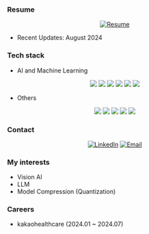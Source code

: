 ### Resume
<div align="center">
    <a href="./resume.pdf" target="_blank">
        <img src="https://img.shields.io/badge/Resume-PDF-orange?style=flat-square&logo=adobe" alt="Resume"/>
    </a>
</div>

- Recent Updates: August 2024

### Tech stack
- AI and Machine Learning
<div align=center>
    <img src="https://img.shields.io/badge/Python-3776AB?style=flat-square&logo=Python&logoColor=fff"/>
    <img src="https://img.shields.io/badge/PyTorch-EE4C2C?style=flat-square&logo=PyTorch&logoColor=fff"/>
    <img src="https://img.shields.io/badge/TensorFlow-FF6F00?style=flat-square&logo=TensorFlow&logoColor=fff"/>
    <img src="https://img.shields.io/badge/Keras-D00000?style=flat-square&logo=Keras&logoColor=fff"/>
    <img src="https://img.shields.io/badge/ScikitLearn-F7931E?style=flat-square&logo=ScikitLearn&logoColor=fff"/>
    <img src="https://img.shields.io/badge/MLflow-0194E2?style=flat-square&logo=MLflow&logoColor=fff"/>
</div>

- Others
<div align=center>
    <img src="https://img.shields.io/badge/pandas-150458?style=flat-square&logo=pandas&logoColor=fff"/>
    <img src="https://img.shields.io/badge/FastAPI-009688?style=flat-square&logo=FastAPI&logoColor=fff"/>
    <img src="https://img.shields.io/badge/Docker-2496ED?style=flat-square&logo=Docker&logoColor=fff"/>
    <img src="https://img.shields.io/badge/GCP-4285F4?style=flat-square&logo=GoogleCloud&logoColor=fff"/>
    <img src="https://img.shields.io/badge/Linux-FCC624?style=flat-square&logo=Linux&logoColor=000"/>
</div>


### Contact
<div align=center>  

[![LinkedIn](https://img.shields.io/badge/LinkedIn-Sangho%20Kim-blue?style=flat-square&logo=linkedin)](https://www.linkedin.com/in/sanghokim33/)
[![Email](https://img.shields.io/badge/Email-hop7311@gmail.com-blue?style=flat-square&logo=gmail)](mailto:hop7311@gmail.com)
</div>


### My interests  
- Vision AI
- LLM
- Model Compression (Quantization)

### Careers
- kakaohealthcare (2024.01 ~ 2024.07)
